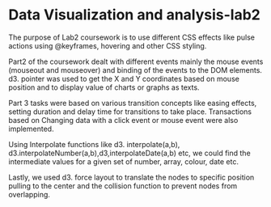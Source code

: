 # Data Visualization and analysis-lab2
The purpose of Lab2 coursework is to use different CSS effects like pulse actions using @keyframes, hovering
and other CSS styling.

Part2 of the coursework dealt with different events mainly the mouse events (mouseout 
and mouseover) and binding of the events to the DOM elements.  
d3. pointer was used to get the X and Y coordinates based on mouse position and 
to display value of charts or graphs as texts. 

Part 3 tasks were based on various transition concepts like easing effects, setting duration and delay time for transitions to take place. 
Transactions based on Changing data with a click event or mouse event were also implemented.

Using Interpolate functions like d3. interpolate(a,b), d3.interpolateNumber(a,b),d3,interpolateDate(a,b) etc, we could find the intermediate values for a given set of 
number, array, colour, date etc. 

Lastly, we used d3. force layout to translate the nodes to specific position pulling 
to the center and the collision function to prevent nodes from overlapping.
